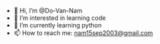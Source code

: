 - 👋 Hi, I’m @Do-Van-Nam
- 👀 I’m interested in learning code
- 🌱 I’m currently learning python
- 📫 How to reach me: nam15sep2003@gmail.com

<!---
Do-Van-Nam/Do-Van-Nam is a ✨ special ✨ repository because its `README.md` (this file) appears on your GitHub profile.
You can click the Preview link to take a look at your changes.
--->
